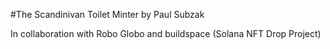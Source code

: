#The Scandinivan Toilet Minter
by Paul Subzak

In collaboration with Robo Globo and buildspace (Solana NFT Drop Project)
